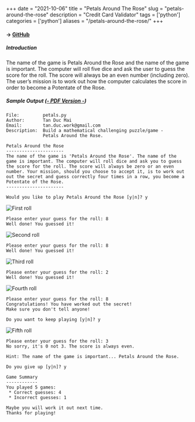 +++
date = "2021-10-06"
title = "Petals Around The Rose"
slug = "petals-around-the-rose"
description = "Credit Card Validator"
tags = ['python']
categories = ['python']
aliases = "/petals-around-the-rose/"
+++

#### → [GitHub](https://github.com/tanducmai/petals-around-the-rose)

##### Introduction

The name of the game is Petals Around the Rose and the name of the game is
important.  The computer will roll five dice and ask the user to guess the score
for the roll. The score will always be an even number (including zero). The
user’s mission is to work out how the computer calculates the score in order to
become a Potentate of the Rose.

##### Sample Output ([- PDF Version -](https://github.com/tanducmai/petals-around-the-rose/blob/main/sample-output.pdf))

```text
File:         petals.py
Author:       Tan Duc Mai
Email:        tan.duc.work@gmail.com
Description:  Build a mathematical challenging puzzle/game -
              Petals Around the Rose.

Petals Around the Rose
----------------------
The name of the game is 'Petals Around the Rose'. The name of the
game is important. The computer will roll dice and ask you to guess
the score for the roll. The score will always be zero or an even
number. Your mission, should you choose to accept it, is to work out
out the secret and guess correctly four times in a row, you become a
Potentate of the Rose.
----------------------

Would you like to play Petals Around the Rose [y|n]? y
```

![First roll](/images/petals/1.png)

```
Please enter your guess for the roll: 8
Well done! You guessed it!
```

![Second roll](/images/petals/2.png)

```
Please enter your guess for the roll: 8
Well done! You guessed it!
```

![Third roll](/images/petals/3.png)

```
Please enter your guess for the roll: 2
Well done! You guessed it!
```

![Fourth roll](/images/petals/4.png)

```
Please enter your guess for the roll: 8
Congratulations! You have worked out the secret!
Make sure you don't tell anyone!

Do you want to keep playing [y|n]? y
```

![Fifth roll](/images/petals/5.png)

```
Please enter your guess for the roll: 3
No sorry, it's 0 not 3. The score is always even.

Hint: The name of the game is important... Petals Around the Rose. 

Do you give up [y|n]? y

Game Summary
------------
You played 5 games:
 * Correct guesses: 4
 * Incorrect guesses: 1

Maybe you will work it out next time.
Thanks for playing!
```
